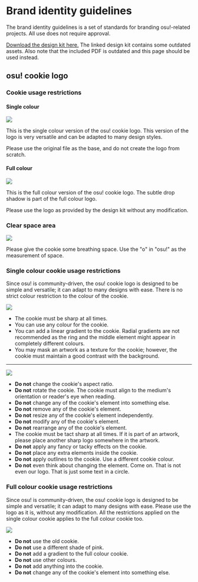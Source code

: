 # Brand identity guidelines

The brand identity guidelines is a set of standards for branding osu!-related projects. All use does not require approval.

[Download the design kit here.](https://drive.google.com/file/d/1TmUot5nu49p71icz4u3G68njLAQOeQrG/view?usp=sharing) The linked design kit contains some outdated assets. Also note that the included PDF is outdated and this page should be used instead.

## osu! cookie logo

### Cookie usage restrictions

#### Single colour

![](img/usage-single-colour.png)

This is the single colour version of the osu! cookie logo. This version of the logo is very versatile and can be adapted to many design styles.

Please use the original file as the base, and do not create the logo from scratch.

#### Full colour

![](img/usage-full-colour.png)

This is the full colour version of the osu! cookie logo. The subtle drop shadow is part of the full colour logo.

Please use the logo as provided by the design kit without any modification.

### Clear space area

![](img/clear-space-area.png)

Please give the cookie some breathing space. Use the "o" in "osu!" as the measurement of space.

### Single colour cookie usage restrictions

Since osu! is community-driven, the osu! cookie logo is designed to be simple and versatile; it can adapt to many designs with ease. There is no strict colour restriction to the colour of the cookie.

![](img/restrictions-good-single.png)

- The cookie must be sharp at all times.
- You can use any colour for the cookie.
- You can add a linear gradient to the cookie. Radial gradients are not recommended as the ring and the middle element might appear in completely different colours.
- You may mask an artwork as a texture for the cookie; however, the cookie must maintain a good contrast with the background.

---

![](img/restrictions-bad-single.png)

- **Do not** change the cookie's aspect ratio.
- **Do not** rotate the cookie. The cookie must align to the medium's orientation or reader's eye when reading.
- **Do not** change any of the cookie's element into something else.
- **Do not** remove any of the cookie's element.
- **Do not** resize any of the cookie's element independently.
- **Do not** modify any of the cookie's element.
- **Do not** rearrange any of the cookie's element.
- The cookie must be tact sharp at all times. If it is part of an artwork, please place another sharp logo somewhere in the artwork.
- **Do not** apply any fancy or tacky effects on the cookie.
- **Do not** place any extra elements inside the cookie.
- **Do not** apply outlines to the cookie. Use a different cookie colour.
- **Do not** even think about changing the element. Come on. That is not even our logo. That is just some text in a circle.

### Full colour cookie usage restrictions

Since osu! is community-driven, the osu! cookie logo is designed to be simple and versatile; it can adapt to many designs with ease. Please use the logo as it is, without any modification. All the restrictions applied on the single colour cookie applies to the full colour cookie too.

![](img/restrictions-bad-full.png)

- **Do not** use the old cookie.
- **Do not** use a different shade of pink.
- **Do not** add a gradient to the full colour cookie.
- **Do not** use other colours.
- **Do not** add anything into the cookie.
- **Do not** change any of the cookie's element into something else.
